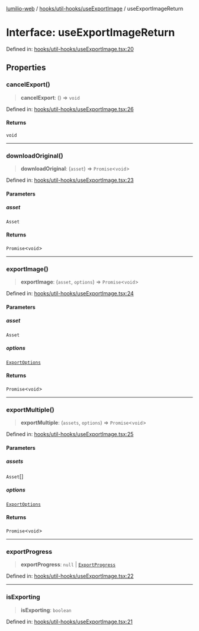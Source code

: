 [lumilio-web](../../../../modules.md) / [hooks/util-hooks/useExportImage](../index.md) / useExportImageReturn

# Interface: useExportImageReturn

Defined in: [hooks/util-hooks/useExportImage.tsx:20](https://github.com/EdwinZhanCN/Lumilio-Photos/blob/d7ee437668dbf25a0ccb307a371076d5d13f8e8d/web/src/hooks/util-hooks/useExportImage.tsx#L20)

## Properties

### cancelExport()

> **cancelExport**: () => `void`

Defined in: [hooks/util-hooks/useExportImage.tsx:26](https://github.com/EdwinZhanCN/Lumilio-Photos/blob/d7ee437668dbf25a0ccb307a371076d5d13f8e8d/web/src/hooks/util-hooks/useExportImage.tsx#L26)

#### Returns

`void`

***

### downloadOriginal()

> **downloadOriginal**: (`asset`) => `Promise`\<`void`\>

Defined in: [hooks/util-hooks/useExportImage.tsx:23](https://github.com/EdwinZhanCN/Lumilio-Photos/blob/d7ee437668dbf25a0ccb307a371076d5d13f8e8d/web/src/hooks/util-hooks/useExportImage.tsx#L23)

#### Parameters

##### asset

`Asset`

#### Returns

`Promise`\<`void`\>

***

### exportImage()

> **exportImage**: (`asset`, `options`) => `Promise`\<`void`\>

Defined in: [hooks/util-hooks/useExportImage.tsx:24](https://github.com/EdwinZhanCN/Lumilio-Photos/blob/d7ee437668dbf25a0ccb307a371076d5d13f8e8d/web/src/hooks/util-hooks/useExportImage.tsx#L24)

#### Parameters

##### asset

`Asset`

##### options

[`ExportOptions`](ExportOptions.md)

#### Returns

`Promise`\<`void`\>

***

### exportMultiple()

> **exportMultiple**: (`assets`, `options`) => `Promise`\<`void`\>

Defined in: [hooks/util-hooks/useExportImage.tsx:25](https://github.com/EdwinZhanCN/Lumilio-Photos/blob/d7ee437668dbf25a0ccb307a371076d5d13f8e8d/web/src/hooks/util-hooks/useExportImage.tsx#L25)

#### Parameters

##### assets

`Asset`[]

##### options

[`ExportOptions`](ExportOptions.md)

#### Returns

`Promise`\<`void`\>

***

### exportProgress

> **exportProgress**: `null` \| [`ExportProgress`](ExportProgress.md)

Defined in: [hooks/util-hooks/useExportImage.tsx:22](https://github.com/EdwinZhanCN/Lumilio-Photos/blob/d7ee437668dbf25a0ccb307a371076d5d13f8e8d/web/src/hooks/util-hooks/useExportImage.tsx#L22)

***

### isExporting

> **isExporting**: `boolean`

Defined in: [hooks/util-hooks/useExportImage.tsx:21](https://github.com/EdwinZhanCN/Lumilio-Photos/blob/d7ee437668dbf25a0ccb307a371076d5d13f8e8d/web/src/hooks/util-hooks/useExportImage.tsx#L21)

